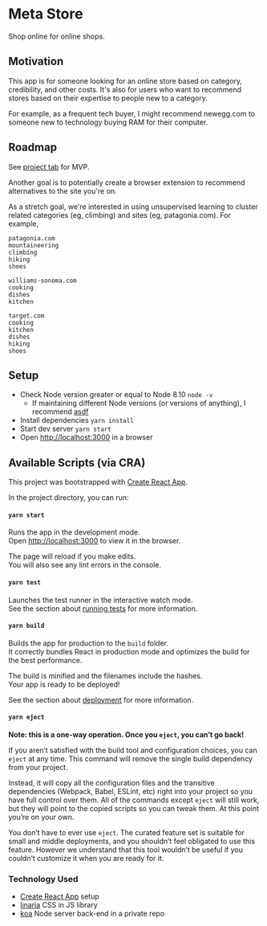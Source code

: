 # Meta Store

Shop online for online shops.

## Motivation

This app is for someone looking for an online store based on category, credibility, and other costs. It's also for users who want to recommend stores based on their expertise to people new to a category.

For example, as a frequent tech buyer, I might recommend newegg.com to someone new to technology buying RAM for their computer.

## Roadmap

See [project tab](https://github.com/JackHowa/meta-store-frontend/projects/3) for MVP.

Another goal is to potentially create a browser extension to recommend alternatives to the site you're on.

As a stretch goal, we're interested in using unsupervised learning to cluster related categories (eg, climbing) and sites (eg, patagonia.com). For example,

```
patagonia.com
mountaineering
climbing
hiking
shoes

williams-sonoma.com
cooking
dishes
kitchen

target.com
cooking
kitchen
dishes
hiking
shoes
```

## Setup

- Check Node version greater or equal to Node 8.10 `node -v`
  - If maintaining different Node versions (or versions of anything), I recommend [asdf](https://github.com/asdf-vm/asdf)
- Install dependencies `yarn install`
- Start dev server `yarn start`
- Open [http://localhost:3000](http://localhost:3000) in a browser

## Available Scripts (via CRA)

This project was bootstrapped with [Create React App](https://github.com/facebook/create-react-app).

In the project directory, you can run:

#### `yarn start`

Runs the app in the development mode.<br />
Open [http://localhost:3000](http://localhost:3000) to view it in the browser.

The page will reload if you make edits.<br />
You will also see any lint errors in the console.

#### `yarn test`

Launches the test runner in the interactive watch mode.<br />
See the section about [running tests](https://facebook.github.io/create-react-app/docs/running-tests) for more information.

#### `yarn build`

Builds the app for production to the `build` folder.<br />
It correctly bundles React in production mode and optimizes the build for the best performance.

The build is minified and the filenames include the hashes.<br />
Your app is ready to be deployed!

See the section about [deployment](https://facebook.github.io/create-react-app/docs/deployment) for more information.

#### `yarn eject`

**Note: this is a one-way operation. Once you `eject`, you can’t go back!**

If you aren’t satisfied with the build tool and configuration choices, you can `eject` at any time. This command will remove the single build dependency from your project.

Instead, it will copy all the configuration files and the transitive dependencies (Webpack, Babel, ESLint, etc) right into your project so you have full control over them. All of the commands except `eject` will still work, but they will point to the copied scripts so you can tweak them. At this point you’re on your own.

You don’t have to ever use `eject`. The curated feature set is suitable for small and middle deployments, and you shouldn’t feel obligated to use this feature. However we understand that this tool wouldn’t be useful if you couldn’t customize it when you are ready for it.

### Technology Used

- [Create React App](https://create-react-app.dev/) setup
- [linaria](https://github.com/callstack/linaria) CSS in JS library
- [koa](https://koajs.com/) Node server back-end in a private repo
